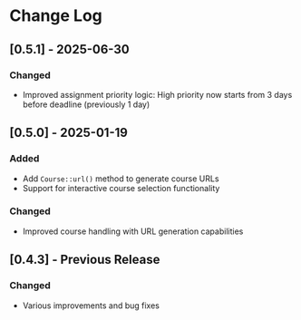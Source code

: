 # Change Log

## [0.5.1] - 2025-06-30
### Changed
- Improved assignment priority logic: High priority now starts from 3 days before deadline (previously 1 day)

## [0.5.0] - 2025-01-19
### Added
- Add `Course::url()` method to generate course URLs
- Support for interactive course selection functionality

### Changed
- Improved course handling with URL generation capabilities

## [0.4.3] - Previous Release
### Changed
- Various improvements and bug fixes